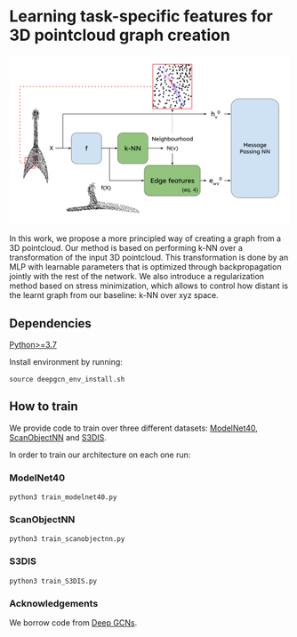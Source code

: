 # Learning task-specific features for 3D pointcloud graph creation

![Simplified pipeline](figures/simplified_pipeline.png)

In this work, we propose
a more principled way of creating a graph from a 3D pointcloud.
Our method is based on performing k-NN over a
transformation of the input 3D pointcloud. This transformation
is done by an MLP with learnable parameters that
is optimized through backpropagation jointly with the rest
of the network. We also introduce a regularization method
based on stress minimization, which allows to control how
distant is the learnt graph from our baseline: k-NN over
xyz space.

## Dependencies

[Python>=3.7](https://www.python.org/)

Install environment by running:

```
source deepgcn_env_install.sh
```

## How to train

We provide code to train over three different datasets: [ModelNet40](https://modelnet.cs.princeton.edu/), [ScanObjectNN](https://hkust-vgd.github.io/scanobjectnn/) and [S3DIS](http://buildingparser.stanford.edu/dataset.html).

In order to train our architecture on each one run:

### ModelNet40

```
python3 train_modelnet40.py
```

### ScanObjectNN

```
python3 train_scanobjectnn.py
```

### S3DIS

```
python3 train_S3DIS.py
```



### Acknowledgements
We borrow code from [Deep GCNs](https://github.com/lightaime/deep_gcns_torch).
